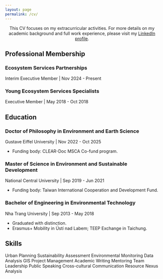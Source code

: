 ```yaml
---
layout: page 
permalink: /cv/
---
```

<section class="cv-section">
    <p>
        <center> This CV focuses on my extracurricular activities. For more details on my academic background and full work experience, please visit my <a href="https://linkedin.com/in/phamkien" target="_blank">LinkedIn profile</a>.
        </center>
    </p>
</section>

<!-- Professional Membership Section -->
<section class="cv-section">
    <h2 class="cv-section__title">Professional Membership</h2>
    <div class="cv-item">
        <h3 class="cv-item__title">Ecosystem Services Partnerships</h3>
        <p class="cv-item__meta">Interim Executive Member | Nov 2024 - Present</p>
        <ul class="cv-item__list">
            <!-- Add details here -->
        </ul>
    </div>
    <div class="cv-item">
        <h3 class="cv-item__title">Young Ecosystem Services Specialists</h3>
        <p class="cv-item__meta">Executive Member | May 2018 - Oct 2018</p>
        <ul class="cv-item__list">
            <!-- Add details here -->
        </ul>
    </div>
</section>

<!-- Education Section -->
<section class="cv-section">
    <h2 class="cv-section__title">Education</h2>
    <div class="cv-item">
        <h3 class="cv-item__title">Doctor of Philosophy in Environment and Earth Science</h3>
        <p class="cv-item__meta">Gustave Eiffel University | Nov 2022 - Oct 2025</p>
        <ul class="cv-item__list">
            <li>Funding body: CLEAR-Doc MSCA Co-fund program.</li>
        </ul>
    </div>
    <div class="cv-item">
        <h3 class="cv-item__title">Master of Science in Environment and Sustainable Development</h3>
        <p class="cv-item__meta">National Central University | Sep 2019 - Jun 2021</p>
        <ul class="cv-item__list">
            <li>Funding body: Taiwan International Cooperation and Development Fund.</li>
        </ul>
    </div>
    <div class="cv-item">
        <h3 class="cv-item__title">Bachelor of Engineering in Environmental Technology</h3>
        <p class="cv-item__meta">Nha Trang University | Sep 2013 - May 2018</p>
        <ul class="cv-item__list">
            <li>Graduated with distinction.</li>
            <li>Erasmus+ Mobility in Ústí nad Labem; TEEP Exchange in Taichung.</li>
        </ul>
    </div>
</section>

<!-- Skills Section -->
<section class="cv-section">
    <h2 class="cv-section__title">Skills</h2>
    <div class="cv-skills">
        <span class="cv-skill-badge">Urban Planning</span>
        <span class="cv-skill-badge">Sustainability Assessment</span>
        <span class="cv-skill-badge">Environmental Monitoring</span>
        <span class="cv-skill-badge">Data Analysis</span>
        <span class="cv-skill-badge">GIS</span>
        <span class="cv-skill-badge">Project Management</span>
        <span class="cv-skill-badge">Academic Writing</span>
        <span class="cv-skill-badge">Mentoring</span>
        <span class="cv-skill-badge">Team Leadership</span>
        <span class="cv-skill-badge">Public Speaking</span>
        <span class="cv-skill-badge">Cross-cultural Communication</span>
        <span class="cv-skill-badge">Resource Nexus Analysis</span>
    </div>
</section>


